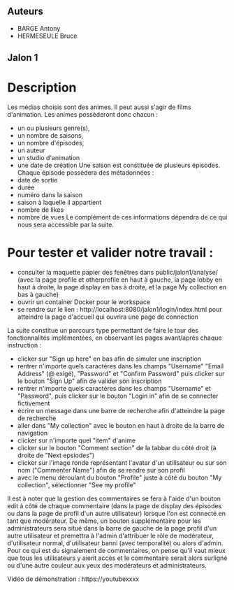 ## Auteurs
- BARGE Antony
- HERMESEULE Bruce

## Jalon 1

# Description
Les médias choisis sont des animes. Il peut aussi s'agir de films d'animation.
Les animes possèderont donc chacun :
   - un ou plusieurs genre(s), 
   - un nombre de saisons,
   - un nombre d'épisodes,
   - un auteur
   - un studio d'animation
   - une date de création
Une saison est constituée de plusieurs épisodes. 
Chaque épisode possèdera des métadonnées :
   - date de sortie
   - durée
   - numéro dans la saison
   - saison à laquelle il appartient
   - nombre de likes
   - nombre de vues
Le complément de ces informations dépendra de ce qui nous sera accessible par la suite.


# Pour tester et valider notre travail :
   - consulter la maquette papier des fenêtres dans public/jalon1/analyse/ 
      (avec la page profile et otherprofile en haut à gauche,
      la page lobby en haut à droite,
      la page display en bas à droite,
      et la page My collection en bas à gauche)
   - ouvrir un container Docker pour le workspace
   - se rendre sur le lien : http://localhost:8080/jalon1/login/index.html pour atteindre la page d'accueil qui ouvrira une page de connection

La suite constitue un parcours type permettant de faire le tour des fonctionnalités implémentées, en observant les pages avant/après chaque instruction :
   - clicker sur "Sign up here" en bas afin de simuler une inscription
   - rentrer n'importe quels caractères dans les champs "Username" "Email Address" (@ exigé), "Password" et "Confirm Password" puis clicker sur le bouton "Sign Up" afin de valider son inscription
   - rentrer n'importe quels caractères dans les champs "Username" et "Password", puis clicker sur le bouton "Login in" afin de se connecter fictivement
   - écrire un message dans une barre de recherche afin d'atteindre la page de recherche
   - aller dans "My collection" avec le bouton en haut à droite de la barre de navigation
   - clicker sur n'importe quel "item" d'anime
   - clicker sur le bouton "Comment section" de la tabbar du côté droit (à droite de "Next epsiodes")
   - clicker sur l'image ronde représentant l'avatar d'un utilisateur ou sur son nom ("Commenter Name") afin de se rendre sur son profil
   - avec le menu déroulant du bouton "Profile" juste à côté du bouton "My collection", sélectionner "See my profile"

Il est à noter que la gestion des commentaires se fera à l'aide d'un bouton edit à côté de chaque commentaire (dans la page de display des épisodes ou dans la page de profil d'un autre utilisateur) lorsque l'on est connecté en tant que modérateur.
De même, un bouton supplémentaire pour les administrateurs sera situé dans la barre de gauche de la page profil d'un autre utilisateur et premettra à l'admin d'attribuer le rôle de modérateur, d'utilisateur normal, d'utilisateur banni (avec temporalité) ou alors d'admin.
Pour ce qui est du signalement de commentaires, on pense qu'il vaut mieux que tous les utilisateurs y aient accés et le commentaire serait alors surligné ou d'une autre couleur aux yeux des modérateurs et administrateurs.

Vidéo de démonstration : https://youtubexxxx
